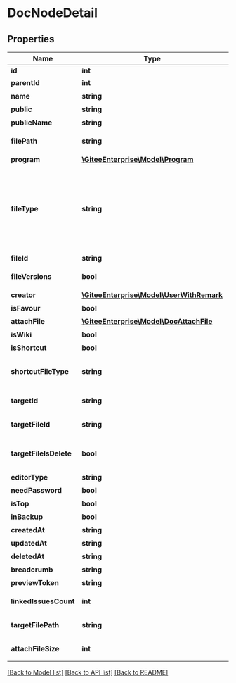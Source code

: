 # DocNodeDetail

## Properties

Name | Type | Description | Notes
------------ | ------------- | ------------- | -------------
**id** | **int** | id | [optional] 
**parentId** | **int** | 父层级的 id | [optional] 
**name** | **string** | 名称 | [optional] 
**public** | **string** | 权限值 | [optional] 
**publicName** | **string** | 权限名称 | [optional] 
**filePath** | **string** | 关联文档完整路径 | [optional] 
**program** | [**\GiteeEnterprise\Model\Program**](Program.md) | 关联项目 | [optional] 
**fileType** | **string** | 关联类型。(目录：DocDirectory，文档：WikiInfo，附件：AttachFile, 快捷方式：Shortcut) | [optional] 
**fileId** | **string** | 关联类型的 id | [optional] 
**fileVersions** | **bool** | 是否查看附件历史版本 | [optional] 
**creator** | [**\GiteeEnterprise\Model\UserWithRemark**](UserWithRemark.md) | 创建者 | [optional] 
**isFavour** | **bool** | 是否已收藏 | [optional] 
**attachFile** | [**\GiteeEnterprise\Model\DocAttachFile**](DocAttachFile.md) | 附件相关信息 | [optional] 
**isWiki** | **bool** | 是否 wiki | [optional] 
**isShortcut** | **bool** | 是否是快捷方式 | [optional] 
**shortcutFileType** | **string** | 快捷方式关联的node的文件类型 | [optional] 
**targetId** | **string** | 快捷方式关联的node的id | [optional] 
**targetFileId** | **string** | 快捷方式关联的node的文件的id | [optional] 
**targetFileIsDelete** | **bool** | 快捷方式关联的node的文件是否已经删除 | [optional] 
**editorType** | **string** | 编辑器类型 | [optional] 
**needPassword** | **bool** | 需要密码访问 | [optional] 
**isTop** | **bool** | 是否置顶 | [optional] 
**inBackup** | **bool** | 是否正在备份 | [optional] 
**createdAt** | **string** | 创建时间 | [optional] 
**updatedAt** | **string** | 更新时间 | [optional] 
**deletedAt** | **string** | 删除时间 | [optional] 
**breadcrumb** | **string** | 层级目录 | [optional] 
**previewToken** | **string** | 预览token | [optional] 
**linkedIssuesCount** | **int** | 文档已关联的工作项数量 | [optional] 
**targetFilePath** | **string** | 关联文档完整路径 | [optional] 
**attachFileSize** | **int** | 快捷方式关联的附件大小 | [optional] 

[[Back to Model list]](../../README.md#documentation-for-models) [[Back to API list]](../../README.md#documentation-for-api-endpoints) [[Back to README]](../../README.md)


